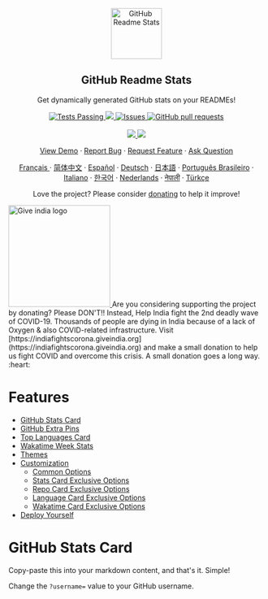 <p align="center">
  <img width="100px" src="https://res.cloudinary.com/Morfar22/image/upload/v1594908242/logo_ccswme.svg" align="center" alt="GitHub Readme Stats" />
  <h2 align="center">GitHub Readme Stats</h2>
  <p align="center">Get dynamically generated GitHub stats on your READMEs!</p>
</p>
<p align="center">
  <a href="https://github.com/Morfar22/github-readme-stats/actions">
    <img alt="Tests Passing" src="https://github.com/Morfar22/github-readme-stats/workflows/Test/badge.svg" />
  </a>
  <a href="https://codecov.io/gh/Morfar22/github-readme-stats">
    <img src="https://codecov.io/gh/Morfar22/github-readme-stats/branch/master/graph/badge.svg" />
  </a>
  <a href="https://github.com/Morfar22/github-readme-stats/issues">
    <img alt="Issues" src="https://img.shields.io/github/issues/Morfar22/github-readme-stats?color=0088ff" />
  </a>
  <a href="https://github.com/Morfar22/github-readme-stats/pulls">
    <img alt="GitHub pull requests" src="https://img.shields.io/github/issues-pr/Morfar22/github-readme-stats?color=0088ff" />
  </a>
  <br />
  <br />
  <a href="https://a.paddle.com/v2/click/16413/119403?link=1227">
    <img src="https://img.shields.io/badge/Supported%20by-VSCode%20Power%20User%20%E2%86%92-gray.svg?colorA=655BE1&colorB=4F44D6&style=for-the-badge"/>
  </a>
  <a href="https://a.paddle.com/v2/click/16413/119403?link=2345">
    <img src="https://img.shields.io/badge/Supported%20by-Node%20Cli.com%20%E2%86%92-gray.svg?colorA=61c265&colorB=4CAF50&style=for-the-badge"/>
  </a>
</p>

<p align="center">
  <a href="#demo">View Demo</a>
  ·
  <a href="https://github.com/Morfar22/github-readme-stats/issues/new/choose">Report Bug</a>
  ·
  <a href="https://github.com/Morfar22/github-readme-stats/issues/new/choose">Request Feature</a>
  ·
  <a href="https://github.com/Morfar22/github-readme-stats/discussions">Ask Question</a>
</p>
<p align="center">
  <a href="/docs/readme_fr.md">Français </a>
  ·
  <a href="/docs/readme_cn.md">简体中文</a>
  ·
  <a href="/docs/readme_es.md">Español</a>
  ·
  <a href="/docs/readme_de.md">Deutsch</a>
  ·
  <a href="/docs/readme_ja.md">日本語</a>
  ·
  <a href="/docs/readme_pt-BR.md">Português Brasileiro</a>
  ·
  <a href="/docs/readme_it.md">Italiano</a>
  ·
  <a href="/docs/readme_kr.md">한국어</a>
  ·
  <a href="/docs/readme_nl.md">Nederlands</a>
  ·
  <a href="/docs/readme_np.md">नेपाली</a>
  ·
  <a href="/docs/readme_tr.md">Türkçe</a>
</p>

<p align="center">Love the project? Please consider <a href="https://www.paypal.me/Morfar22">donating</a> to help it improve!</p>

<p>
  <a href="https://indiafightscorona.giveindia.org">
    <img src="https://d2wvdrxmr8p0wf.cloudfront.net/static/giveindia.svg" alt="Give india logo" width="200" />
  </a>
  Are you considering supporting the project by donating? Please DON'T!!  
  Instead, Help India fight the 2nd deadly wave of COVID-19.  
  Thousands of people are dying in India because of a lack of Oxygen & also COVID-related infrastructure.  
  Visit [https://indiafightscorona.giveindia.org](https://indiafightscorona.giveindia.org) and make a small donation to help us fight COVID and overcome this crisis.  
  A small donation goes a long way. :heart:
</p>

# Features

- [GitHub Stats Card](#github-stats-card)
- [GitHub Extra Pins](#github-extra-pins)
- [Top Languages Card](#top-languages-card)
- [Wakatime Week Stats](#wakatime-week-stats)
- [Themes](#themes)
- [Customization](#customization)
  - [Common Options](#common-options)
  - [Stats Card Exclusive Options](#stats-card-exclusive-options)
  - [Repo Card Exclusive Options](#repo-card-exclusive-options)
  - [Language Card Exclusive Options](#language-card-exclusive-options)
  - [Wakatime Card Exclusive Options](#wakatime-card-exclusive-options)
- [Deploy Yourself](#deploy-on-your-own-vercel-instance)

# GitHub Stats Card

Copy-paste this into your markdown content, and that's it. Simple!

Change the `?username=` value to your GitHub username.

